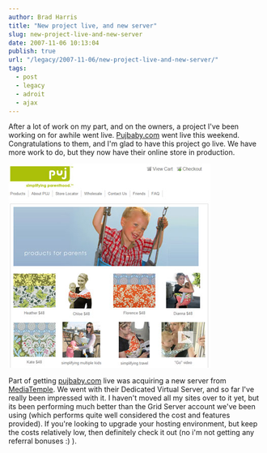```yaml
---
author: Brad Harris
title: "New project live, and new server"
slug: new-project-live-and-new-server
date: 2007-11-06 10:13:04
publish: true
url: "/legacy/2007-11-06/new-project-live-and-new-server/"
tags:
  - post
  - legacy
  - adroit
  - ajax
---
```


After a lot of work on my part, and on the owners, a project I've been working on for awhile went live.  [Pujbaby.com][puj] went live this weekend.  Congratulations to them, and I'm glad to have this project go live.  We have more work to do, but they now have their online store in production.

[![pujbaby.com][puj-image]][puj]

Part of getting [pujbaby.com][puj] live was acquiring a new server from [MediaTemple][].  We went with their Dedicated Virtual Server, and so far I've really been impressed with it.  I haven't moved all my sites over to it yet, but its been performing much better than the Grid Server account we've been using (which performs quite well considered the cost and features provided).  If you're looking to upgrade your hosting environment, but keep the costs relatively low, then definitely check it out (no i'm not getting any referral bonuses :) ).

[puj]: http://www.pujbaby.com
[puj-image]: /images/puj.jpg
[MediaTemple]: http://www.mediatemple.net

